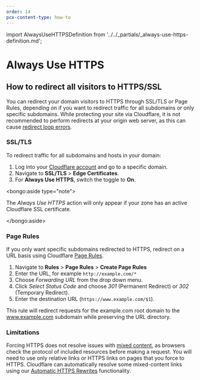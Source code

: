 ```yaml
---
order: 14
pcx-content-type: how-to
---
```


import AlwaysUseHTTPSDefinition from '../../_partials/_always-use-https-definition.md';

# Always Use HTTPS

<AlwaysUseHTTPSDefinition />

## How to redirect all visitors to HTTPS/SSL

You can redirect your domain visitors to HTTPS through SSL/TLS or Page Rules, depending on if you want to redirect traffic for all subdomains or only specific subdomains. While protecting your site via Cloudflare, it is not recommended to perform redirects at your origin web server, as this can cause [redirect loop errors](https://support.cloudflare.com/hc/articles/115000219871).

### SSL/TLS

To redirect traffic for all subdomains and hosts in your domain:

1. Log into your [Cloudflare account](https://dash.cloudflare.com) and go to a specific domain.
1. Navigate to **SSL/TLS** > **Edge Certificates**.
1. For **Always Use HTTPS**, switch the toggle to **On**.

<bongo:aside type="note">

The _Always Use HTTPS_ action will only appear if your zone has an active Cloudflare SSL certificate.

</bongo:aside>

### Page Rules

If you only want specific subdomains redirected to HTTPS, redirect on a URL basis using Cloudflare [Page Rules](https://support.cloudflare.com/hc/articles/218411427).

1. Navigate to **Rules** > **Page Rules** > **Create Page Rules**
1. Enter the URL, for example `http://example.com/*`
1. Choose _Forwarding URL_ from the drop down menu.
1. Click _Select Status Code_ and choose _301_ (Permanent Redirect) or _302_ (Temporary Redirect).
1. Enter the destination URL (`https://www.example.com/$1`).

This rule will redirect requests for the example.com root domain to the www.example.com subdomain while preserving the URL directory.

### Limitations

Forcing HTTPS does not resolve issues with [mixed content](https://support.cloudflare.com/hc/articles/200170476), as browsers check the protocol of included resources before making a request. You will need to use only relative links or HTTPS links on pages that you force to HTTPS. Cloudflare can automatically resolve some mixed-content links using our [Automatic HTTPS Rewrites](/edge-certificates/additional-options/automatic-https-rewrites) functionality.
